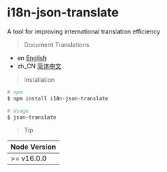 # i18n-json-translate

A tool for improving international translation efficiency

> Document Translations

- en [English](readme/README.en_us.md)
- zh_CN [简体中文](readme/README.zh_cn.md)

> Installation

```bash
# npm
$ npm install i18n-json-translate

# Usage
$ json-translate
```

> Tip

| Node Version |
| ------------ |
| >= v16.0.0   |
